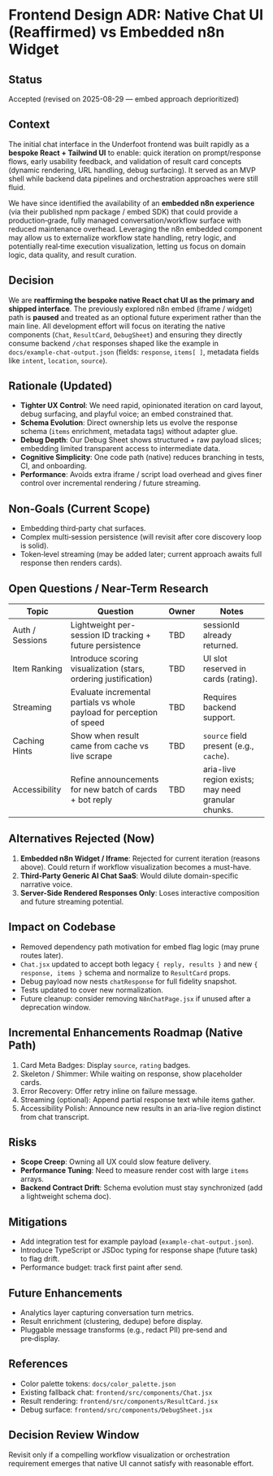 # Frontend Design ADR: Native Chat UI (Reaffirmed) vs Embedded n8n Widget

## Status

Accepted (revised on 2025-08-29 — embed approach deprioritized)

## Context

The initial chat interface in the Underfoot frontend was built rapidly as a **bespoke React + Tailwind UI** to enable: quick iteration on prompt/response flows, early usability feedback, and validation of result card concepts (dynamic rendering, URL handling, debug surfacing). It served as an MVP shell while backend data pipelines and orchestration approaches were still fluid.

We have since identified the availability of an **embedded n8n experience** (via their published npm package / embed SDK) that could provide a production‑grade, fully managed conversation/workflow surface with reduced maintenance overhead. Leveraging the n8n embedded component may allow us to externalize workflow state handling, retry logic, and potentially real‑time execution visualization, letting us focus on domain logic, data quality, and result curation.

## Decision

We are **reaffirming the bespoke native React chat UI as the primary and shipped interface**. The previously explored n8n embed (iframe / widget) path is **paused** and treated as an optional future experiment rather than the main line. All development effort will focus on iterating the native components (`Chat`, `ResultCard`, `DebugSheet`) and ensuring they directly consume backend `/chat` responses shaped like the example in `docs/example-chat-output.json` (fields: `response`, `items[ ]`, metadata fields like `intent`, `location`, `source`).

## Rationale (Updated)

- **Tighter UX Control**: We need rapid, opinionated iteration on card layout, debug surfacing, and playful voice; an embed constrained that.
- **Schema Evolution**: Direct ownership lets us evolve the response schema (`items` enrichment, metadata tags) without adapter glue.
- **Debug Depth**: Our Debug Sheet shows structured + raw payload slices; embedding limited transparent access to intermediate data.
- **Cognitive Simplicity**: One code path (native) reduces branching in tests, CI, and onboarding.
- **Performance**: Avoids extra iframe / script load overhead and gives finer control over incremental rendering / future streaming.

## Non‑Goals (Current Scope)

- Embedding third‑party chat surfaces.
- Complex multi‑session persistence (will revisit after core discovery loop is solid).
- Token‑level streaming (may be added later; current approach awaits full response then renders cards).

## Open Questions / Near-Term Research

| Topic           | Question                                                               | Owner | Notes                                              |
| --------------- | ---------------------------------------------------------------------- | ----- | -------------------------------------------------- |
| Auth / Sessions | Lightweight per-session ID tracking + future persistence               | TBD   | sessionId already returned.                        |
| Item Ranking    | Introduce scoring visualization (stars, ordering justification)        | TBD   | UI slot reserved in cards (rating).                |
| Streaming       | Evaluate incremental partials vs whole payload for perception of speed | TBD   | Requires backend support.                          |
| Caching Hints   | Show when result came from cache vs live scrape                        | TBD   | `source` field present (e.g., `cache`).            |
| Accessibility   | Refine announcements for new batch of cards + bot reply                | TBD   | aria-live region exists; may need granular chunks. |

## Alternatives Rejected (Now)

1. **Embedded n8n Widget / Iframe**: Rejected for current iteration (reasons above). Could return if workflow visualization becomes a must-have.
2. **Third‑Party Generic AI Chat SaaS**: Would dilute domain-specific narrative voice.
3. **Server-Side Rendered Responses Only**: Loses interactive composition and future streaming potential.

## Impact on Codebase

- Removed dependency path motivation for embed flag logic (may prune routes later).
- `Chat.jsx` updated to accept both legacy `{ reply, results }` and new `{ response, items }` schema and normalize to `ResultCard` props.
- Debug payload now nests `chatResponse` for full fidelity snapshot.
- Tests updated to cover new normalization.
- Future cleanup: consider removing `N8nChatPage.jsx` if unused after a deprecation window.

## Incremental Enhancements Roadmap (Native Path)

1. Card Meta Badges: Display `source`, `rating` badges.
2. Skeleton / Shimmer: While waiting on response, show placeholder cards.
3. Error Recovery: Offer retry inline on failure message.
4. Streaming (optional): Append partial response text while items gather.
5. Accessibility Polish: Announce new results in an aria-live region distinct from chat transcript.

## Risks

- **Scope Creep**: Owning all UX could slow feature delivery.
- **Performance Tuning**: Need to measure render cost with large `items` arrays.
- **Backend Contract Drift**: Schema evolution must stay synchronized (add a lightweight schema doc).

## Mitigations

- Add integration test for example payload (`example-chat-output.json`).
- Introduce TypeScript or JSDoc typing for response shape (future task) to flag drift.
- Performance budget: track first paint after send.

## Future Enhancements

- Analytics layer capturing conversation turn metrics.
- Result enrichment (clustering, dedupe) before display.
- Pluggable message transforms (e.g., redact PII) pre‑send and pre‑display.

## References

- Color palette tokens: `docs/color_palette.json`
- Existing fallback chat: `frontend/src/components/Chat.jsx`
- Result rendering: `frontend/src/components/ResultCard.jsx`
- Debug surface: `frontend/src/components/DebugSheet.jsx`

## Decision Review Window

Revisit only if a compelling workflow visualization or orchestration requirement emerges that native UI cannot satisfy with reasonable effort.
